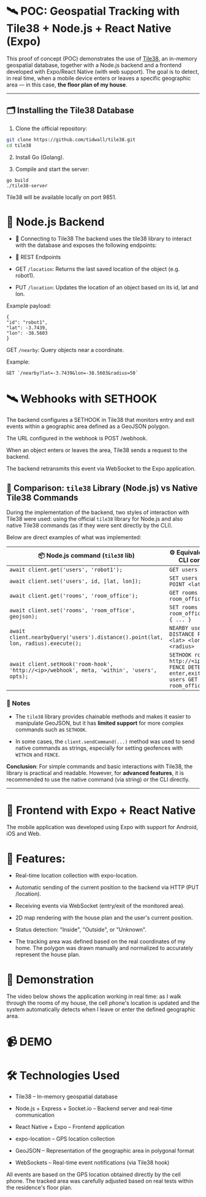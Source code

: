 # 🛰️ POC: Geospatial Tracking with Tile38 + Node.js + React Native (Expo)

This proof of concept (POC) demonstrates the use of [Tile38](https://github.com/tidwall/tile38), an in-memory geospatial database, together with a Node.js backend and a frontend developed with Expo/React Native (with web support). The goal is to detect, in real time, when a mobile device enters or leaves a specific geographic area — in this case, **the floor plan of my house**.

---

## 🗂️ Installing the Tile38 Database

1. Clone the official repository:

```bash
git clone https://github.com/tidwall/tile38.git
cd tile38
```


2. Install Go (Golang).

3. Compile and start the server:
```
go build
./tile38-server
```

Tile38 will be available locally on port 9851.

# 🧠 Node.js Backend

- 🔗 Connecting to Tile38
The backend uses the tile38 library to interact with the database and exposes the following endpoints:

- 📡 REST Endpoints

- GET `/location`: Returns the last saved location of the object (e.g. robot1).

- PUT `/location`: Updates the location of an object based on its id, lat and lon.


Example payload:
```
{
"id": "robot1",
"lat": -3.7439,
"lon": -38.5603
}
```

GET `/nearby`: Query objects near a coordinate.

Example:


```
GET `/nearby?lat=-3.7439&lon=-38.5603&radius=50`
```


# 🛰️ Webhooks with SETHOOK
The backend configures a SETHOOK in Tile38 that monitors entry and exit events within a geographic area defined as a GeoJSON polygon.

The URL configured in the webhook is POST /webhook.

When an object enters or leaves the area, Tile38 sends a request to the backend.

The backend retransmits this event via WebSocket to the Expo application.

## 🧮 Comparison: `tile38` Library (Node.js) vs Native Tile38 Commands

During the implementation of the backend, two styles of interaction with Tile38 were used: using the official `tile38` library for Node.js and also native Tile38 commands (as if they were sent directly by the CLI).

Below are direct examples of what was implemented:

| 📦 Node.js command (`tile38` lib) | ⚙️ Equivalent Tile38 CLI command |
|------------------------------------------------------------------|-----------------------------------------------|
| `await client.get('users', 'robot1');` | `GET users robot1` |
| `await client.set('users', id, [lat, lon]);` | `SET users <id> POINT <lat> <lon>` |
| `await client.get('rooms', 'room_office');` | `GET rooms room_office` |
| `await client.set('rooms', 'room_office', geojson);` | `SET rooms room_office OBJECT { ... }` |
| `await client.nearbyQuery('users').distance().point(lat, lon, radius).execute();` | `NEARBY users DISTANCE POINT <lat> <lon> <radius>` |
| `await client.setHook('room-hook', 'http://<ip>/webhook', meta, 'within', 'users', opts);` | `SETHOOK room-hook http://<ip>/webhook FENCE DETECT enter,exit WITHIN users GET rooms room_office` |

### 📌 Notes

- The `tile38` library provides chainable methods and makes it easier to manipulate GeoJSON, but it has **limited support** for more complex commands such as `SETHOOK`.

- In some cases, the `client.sendCommand(...)` method was used to send native commands as strings, especially for setting geofences with `WITHIN` and `FENCE`.

**Conclusion**: For simple commands and basic interactions with Tile38, the library is practical and readable. However, for **advanced features**, it is recommended to use the native command (via string) or the CLI directly.

---

# 📱 Frontend with Expo + React Native

The mobile application was developed using Expo with support for Android, iOS and Web.

# 🔧 Features:

- Real-time location collection with expo-location.

- Automatic sending of the current position to the backend via HTTP (PUT /location).

- Receiving events via WebSocket (entry/exit of the monitored area).

- 2D map rendering with the house plan and the user's current position.

- Status detection: "Inside", "Outside", or "Unknown".

- The tracking area was defined based on the real coordinates of my home. The polygon was drawn manually and normalized to accurately represent the house plan.

# 🧪 Demonstration
The video below shows the application working in real time: as I walk through the rooms of my house, the cell phone's location is updated and the system automatically detects when I leave or enter the defined geographic area.

# 📹 DEMO

# 🛠️ Technologies Used
- Tile38 – In-memory geospatial database

- Node.js + Express + Socket.io – Backend server and real-time communication

- React Native + Expo – Frontend application

- expo-location – GPS location collection

- GeoJSON – Representation of the geographic area in polygonal format

- WebSockets – Real-time event notifications (via Tile38 hook)

All events are based on the GPS location obtained directly by the cell phone.
The tracked area was carefully adjusted based on real tests within the residence's floor plan.